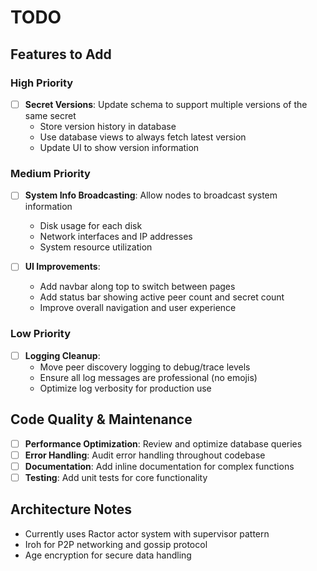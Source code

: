 # TODO

## Features to Add

### High Priority
- [ ] **Secret Versions**: Update schema to support multiple versions of the same secret
  - Store version history in database
  - Use database views to always fetch latest version
  - Update UI to show version information

### Medium Priority
- [ ] **System Info Broadcasting**: Allow nodes to broadcast system information
  - Disk usage for each disk
  - Network interfaces and IP addresses
  - System resource utilization

- [ ] **UI Improvements**:
  - Add navbar along top to switch between pages
  - Add status bar showing active peer count and secret count
  - Improve overall navigation and user experience

### Low Priority
- [ ] **Logging Cleanup**:
  - Move peer discovery logging to debug/trace levels
  - Ensure all log messages are professional (no emojis)
  - Optimize log verbosity for production use

## Code Quality & Maintenance
- [ ] **Performance Optimization**: Review and optimize database queries
- [ ] **Error Handling**: Audit error handling throughout codebase
- [ ] **Documentation**: Add inline documentation for complex functions
- [ ] **Testing**: Add unit tests for core functionality

## Architecture Notes
- Currently uses Ractor actor system with supervisor pattern
- Iroh for P2P networking and gossip protocol
- Age encryption for secure data handling
